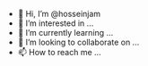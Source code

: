 - 👋 Hi, I’m @hosseinjam
- 👀 I’m interested in ...
- 🌱 I’m currently learning ...
- 💞️ I’m looking to collaborate on ...
- 📫 How to reach me ...

<!---
hosseinjam/hosseinjam is a ✨ special ✨ repository because its `README.md` (this file) appears on your GitHub profile.
You can click the Preview link to take a look at your changes.
--->
